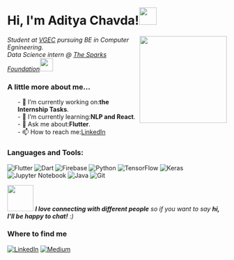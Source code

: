 <h1> Hi, I'm Aditya Chavda!<img src="https://emojis.slackmojis.com/emojis/images/1531849430/4246/blob-sunglasses.gif?1531849430" width="40"/></h1>
<img align='right' src='https://user-images.githubusercontent.com/5713670/87202985-820dcb80-c2b6-11ea-9f56-7ec461c497c3.gif' width='200"'>

<p><em>Student at <a href="https://www.vgecg.ac.in/">VGEC</a> pursuing BE in Computer Egnineering.</br>Data Science intern @ <a href="https://www.thesparksfoundationsingapore.org/">The Sparks Foundation</a><img src="https://media.giphy.com/media/WUlplcMpOCEmTGBtBW/giphy.gif" width="30"> 
</em></p>

 <h3> A little more about me... </h3>
 <ul>
  - 🔭 I’m currently working on:<b>the Internship Tasks</b>.<br>
  - 🌱 I’m currently learning:<b>NLP and React</b>.<br>
  - 💬 Ask me about:<b>Flutter</b>.<br>
  - 📫 How to reach me:<a href="https://linkedin.com/in/aditya-chavda">LinkedIn</a><br>
 </ul>

<h3> Languages and Tools: </h3>
<p>
  <img alt="Flutter" src="https://img.shields.io/badge/-Flutter-informational?style=flat-square&logo=flutter" />
  <img alt="Dart" src="https://img.shields.io/badge/-Dart-9cf?style=flat-square&logo=dart" />
  <img alt="Firebase" src="https://img.shields.io/badge/-Firebase-yellowgreen?style=flat-square&logo=firebase" />
  <img alt="Python" src="https://img.shields.io/badge/-Python-22df33?style=flat-square&logo=python" />
  <img alt="TensorFlow" src="https://img.shields.io/badge/-TensorFlow-FFB266?style=flat-square&logo=tensorflow" />
  <img alt="Keras" src="https://img.shields.io/badge/-Keras-orange?style=flat-square&logo=keras" />
  <img alt="Jupyter Notebook" src="https://img.shields.io/badge/-Jupyter-5f5f5f?style=flat-square&logo=jupyter" />
  <img alt="Java" src="https://img.shields.io/badge/-Java-B266FF?style=flat-square&logo=java" />
  <img alt="Git" src="https://img.shields.io/badge/-Git-FF0066?style=flat-square&logo=git" />
</p>

<img src="https://media.giphy.com/media/LnQjpWaON8nhr21vNW/giphy.gif" width="60"> <em><b>I love connecting with different people</b> so if you want to say <b>hi, I'll be happy to chat!</b> :)</em>

<h3>Where to find me</h3>
<p><a href="https://www.linkedin.com/in/aditya-chavda" target="_blank"><img alt="LinkedIn" src="https://img.shields.io/badge/linkedin-%230077B5.svg?&style=for-the-badge&logo=linkedin&logoColor=white" /></a> <a href="https://medium.com/@adityachavda2106" target="_blank"><img alt="Medium" src="https://img.shields.io/badge/Medium-%2312100E.svg?&style=for-the-badge&logo=Medium&logoColor=white" /></a>
</p>
<!-- <a href="https://github.com/aditya-chavda" target="_blank"><img alt="Github" src="https://img.shields.io/badge/GitHub-%2312100E.svg?&style=for-the-badge&logo=Github&logoColor=white" /></a> 
